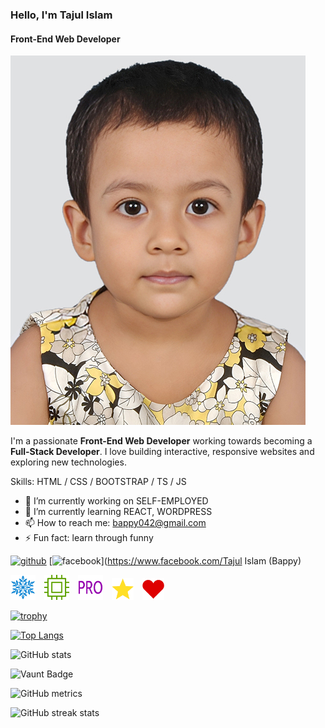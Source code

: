 ### Hello, I'm Tajul Islam
#### Front-End Web Developer
![web developer](https://github.com/tajulbappy/webdeveloper/blob/main/Tasnuva_PP.jpg)

I'm a passionate **Front-End Web Developer** working towards becoming a **Full-Stack Developer**. I love building interactive, responsive websites and exploring new technologies.

Skills: HTML / CSS / BOOTSTRAP / TS / JS

- 🔭 I’m currently working on SELF-EMPLOYED 
- 🌱 I’m currently learning REACT, WORDPRESS
- 📫 How to reach me: bappy042@gmail.com 
- ⚡ Fun fact: learn through funny 


[<img src='https://cdn.jsdelivr.net/npm/simple-icons@3.0.1/icons/github.svg' alt='github' height='40'>](https://github.com/tajulbappy)  [<img src='https://cdn.jsdelivr.net/npm/simple-icons@3.0.1/icons/facebook.svg' alt='facebook' height='40'>](https://www.facebook.com/Tajul Islam (Bappy)  

<a href='https://archiveprogram.github.com/'><img src='https://raw.githubusercontent.com/acervenky/animated-github-badges/master/assets/acbadge.gif' width='40' height='40'></a> <a href='https://docs.github.com/en/developers'><img src='https://raw.githubusercontent.com/acervenky/animated-github-badges/master/assets/devbadge.gif' width='40' height='40'></a> <a href='https://github.com/pricing'><img src='https://raw.githubusercontent.com/acervenky/animated-github-badges/master/assets/pro.gif' width='40' height='40'></a> <a href='https://stars.github.com/'><img src='https://raw.githubusercontent.com/acervenky/animated-github-badges/master/assets/starbadge.gif' width='35' height='35'></a> <a href='https://docs.github.com/en/github/supporting-the-open-source-community-with-github-sponsors'><img src='https://raw.githubusercontent.com/acervenky/animated-github-badges/master/assets/sponsorbadge.gif' width='35' height='35'></a> 

[![trophy](https://github-profile-trophy.vercel.app/?username=tajulbappy)](https://github.com/ryo-ma/github-profile-trophy)

[![Top Langs](https://github-readme-stats.vercel.app/api/top-langs/?username=tajulbappy)](https://github.com/anuraghazra/github-readme-stats)

![GitHub stats](https://github-readme-stats.vercel.app/api?username=tajulbappy&show_icons=true)  

![Vaunt Badge](https://api.vaunt.dev/v1/github/entities/tajulbappy/contributions?format=svg&private=false)  

![GitHub metrics](https://metrics.lecoq.io/tajulbappy)  

![GitHub streak stats](https://streak-stats.demolab.com/?user=tajulbappy)  

